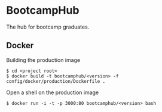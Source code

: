 # BootcampHub

The hub for bootcamp graduates.


## Docker

Building the production image

```
$ cd <project root>
$ docker build -t bootcamphub/<version> -f config/docker/production/Dockerfile .
```

Open a shell on the production image

```
$ docker run -i -t -p 3000:80 bootcamphub/<version> bash
```
